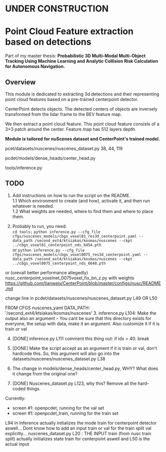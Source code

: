 # UNDER CONSTRUCTION #####
# Point Cloud Feature extraction based on detections
Part of my master thesis: 
**Probabilistic 3D Multi-Modal Multi-Object Tracking Using Machine Learning and Analytic Collision Risk Calculation for Autonomous Navigation.**

## Overview
This module is dedicated to extracting 3d detections and their representing point cloud features based on a pre-trained centerpoint detector.

CenterPoint detects objects. The detected centers of objects are inversely transformed from the lidar frame to the BEV feature map. 

We then extract a point cloud feature. This point cloud feature consists of a 3×3 patch around the center. Feature map has 512 layers depth.

**Module is tailored for nuScenes dataset and CenterPoint's trained model.**

pcet/datasets/nuscenes/nuscenes_dataset.py 38, 44, 119

pcdet/models/dense_heads/center_head.py

tools/inference.py


## TODO 
1. Add instructions on how to run the script on the README.  
1.1 Which environment to create (and how), activate it, and then run whatever is needed.  
1.2 What weights are needed, where to find them and where to place them.


2. Probably to run, you need:   
`cd tools;`
`python inference.py --cfg_file cfgs/nuscenes_models/cbgs_voxel01_res3d_centerpoint.yaml --data_path /second_ext4/ktsiakas/kosmas/nuscenes --ckpt ../cbgs_voxel01_centerpoint_nds_6454.pth`  
or
`python inference.py --cfg_file cfgs/nuscenes_models/cbgs_voxel0075_res3d_centerpoint.yaml --data_path /second_ext4/ktsiakas/kosmas/nuscenes --ckpt ../cbgs_voxel0075_centerpoint_nds_6648.pth`  

or (orevall better performance allegedly)
nusc_centerpoint_voxelnet_0075voxel_fix_bn_z.py with weights https://github.com/tianweiy/CenterPoint/blob/master/configs/nusc/README.md



change line in pcdet/datasets/nuscenes/nuscenes_dataset.py L49 OR L50

FROM CFGS nuscenes_yaml DATA_PATH: '/second_ext4/ktsiakas/kosmas/nuscenes'
3. inference.py L104: Make the output also an argument – You cant be sure that this directory exists for everyone, the setup with data, make it an argument. Also customize it if it is train or val

4. [DONE] inference.py L111 comment this thing out: if idx > 40:  break

5. [DONE] Make the script accept as an argument if it is train or val, don’t hardcode this. So, this argument will also go into the datasets/nuscenes/nuscenes_dataset.py L38

6. The change in models/dense_heads/center_head.py, WHY? What does it change from the original one?

7. [DONE] Nuscenes_dataset.py L123, why this? Remove all the hard-coded things.  

Currently:  
- screen #1: openpcdet, running for the val set
- screen #1: openpcdet_train, running for the train set

L94 in Inference actually initializes the mode train for centerpoint detector aswell...
Dont know how to add an input train or val for the train split val explicitly...
nuscenes_dataset.py L20 : THE INPUT train (from nusc train split) actually initializes state train for centerpoint aswell
and L50 is the actual input